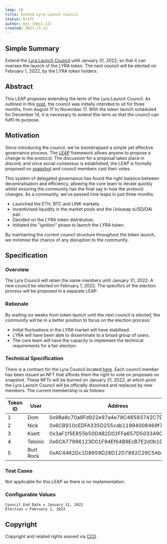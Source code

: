 ```yaml
---
leap: 10
title: Extend Lyra Launch Council
status: Draft
author: mjs (@mjs-12)
created: 2021-11-12
---
```


<!--You can leave these HTML comments in your merged LEAP and delete the visible duplicate text guides, they will not appear and may be helpful to refer to if you edit it again. This is the suggested template for new LEAPs. Note that a LEAP number will be assigned by an editor. When opening a pull request to submit your LEAP, please use an abbreviated title in the filename, `leap-draft_title_abbrev.md`. The title should be 44 characters or less.-->

## Simple Summary
<!--"If you can't explain it simply, you don't understand it well enough." Simply describe the outcome the proposed changes intends to achieve. This should be non-technical and accessible to a casual community member.-->
Extend the [Lyra Launch Council](https://blog.lyra.finance/introducing-the-lyra-launch-council/) until January 31, 2022, so that it can oversee the launch of the LYRA token. The next council will be elected on February 1, 2022, by the LYRA token holders.

## Abstract
<!--A short (~200 word) description of the proposed change, the abstract should clearly describe the proposed change. This is what *will* be done if the LEAP is implemented, not *why* it should be done or *how* it will be done. If the LEAP proposes deploying a new contract, write, "we propose to deploy a new contract that will do x".-->

This LEAP proposes extending the term of the Lyra Launch Council. As outlined in this [post](https://blog.lyra.finance/introducing-the-lyra-launch-council/), the council was initially intended to sit for three months, from August 17 to November 17. With the token launch scheduled for December 14, it is necessary to extend this term so that the council can fulfil its purpose.

## Motivation
<!--This is the problem statement. This is the *why* of the LEAP. It should clearly explain *why* the current state of the protocol is inadequate.  It is critical that you explain *why* the change is needed, if the LEAP proposes changing how something is calculated, you must address *why* the current calculation is innaccurate or wrong. This is not the place to describe how the LEAP will address the issue!-->

Since introducing the council, we've bootstrapped a simple yet effective governance process. The [LEAP](https://leaps.lyra.finance/) framework allows anyone to propose a change to the protocol. The discussion for a proposal takes place in discord, and once social consensus is established, the LEAP is formally proposed on [snapshot](https://snapshot.org/#/lyra.eth) and council members cast their votes.

This system of delegated governance has found the right balance between decentralisation and efficiency, allowing the core team to iterate quickly whilst ensuring the community has the final say in how the protocol changes. As a community, we've passed nine leaps in just three months:
- Launched the ETH, BTC and LINK markets.
- Incentivised liquidity in the market pools and the Uniswap sUSD/DAI pair.
- Decided on the LYRA token distribution.
- Initiated the "ignition" phase to launch the LYRA token.

By maintaining the current council structure throughout the token launch, we minimise the chance of any disruption to the community.

## Specification
<!--The specification should describe the syntax and semantics of any new feature, there are five sections
1. Overview
2. Rationale
3. Technical Specification
4. Test Cases
5. Configurable Values
-->

### Overview
<!--This is a high level overview of *how* the LEAP will solve the problem. The overview should clearly describe how the new feature will be implemented.-->

The Lyra Council will retain the same members until January 31, 2022. A new council be elected on February 1, 2022. The specifics of the election process will be proposed in a separate LEAP.

### Rationale
<!--This is where you explain the reasoning behind how you propose to solve the problem. Why did you propose to implement the change in this way, what were the considerations and trade-offs. The rationale fleshes out what motivated the design and why particular design decisions were made. It should describe alternate designs that were considered and related work. The rationale may also provide evidence of consensus within the community, and should discuss important objections or concerns raised during discussion.-->
By waiting six weeks from token launch until the next council is elected, the community will be in a better position to focus on the election process:
- Initial fluctuations in the LYRA market will have stabilised.
- LYRA will have been able to disseminate to a broad group of users.
- The core team will have the capacity to implement the technical requirements for a fair election.

### Technical Specification
<!--The technical specification should outline the public API of the changes proposed. That is, changes to any of the interfaces Lyra currently exposes or the creations of new ones.-->
There is a contract for the Lyra Council located [here](https://etherscan.io/address/0x61624e63ebf5fd046bf96bd16a98dbe522a7a19f). Each council member has been issued an NFT that affords them the right to vote on proposals on snapshot. These NFTs will be burned on January 31, 2022, at which point the Lyra Launch Council will be officially dissolved and replaced by new members. The current membership is as follows:

| Token ID        | User     | Address |
| ----------- | ----------- | ----------- |
| 1 | Dom  | 0x9Ba8c70a8Fd922e97a4e78C46583742C7D41796C |
| 2 | Nick |  0x6CB910cEDFA335D255cdb11994008469f75b7188 |
| 3 | Ksett | 0x3aF1f5E855b50D4B2D02FFa657D503349C2a0903 |
| 4 | Telonic | 0x6CA77996123D01F94Ef64B9EcB7E2d0b1D594ff0 |
| 5 | Burt Rock | 0xAC4462Dc1D8959D28D12D7882C29C5Ab832127c6  |


### Test Cases
<!--Test cases for an implementation are mandatory for LEAPs but can be included with the implementation..-->
Not applicable for this LEAP as there is no implementation.

### Configurable Values
<!--Please list all values configurable under this implementation.-->
```
Council End Date = January 31, 2022
Election = February 1, 2022
```

## Copyright
Copyright and related rights waived via [CC0](https://creativecommons.org/publicdomain/zero/1.0/).
